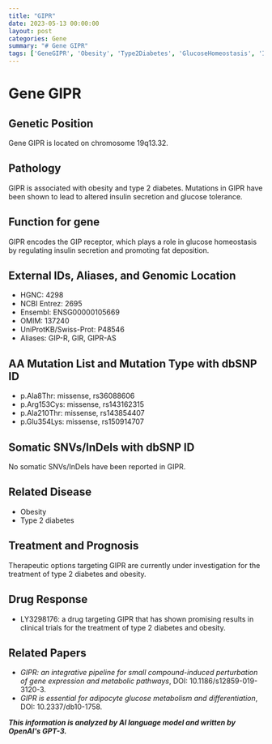 ```yaml
---
title: "GIPR"
date: 2023-05-13 00:00:00
layout: post
categories: Gene
summary: "# Gene GIPR"
tags: ['GeneGIPR', 'Obesity', 'Type2Diabetes', 'GlucoseHomeostasis', 'InsulinSecretion', 'TherapeuticOptions', 'LY3298176', 'ClinicalTrials']
---
```


# Gene GIPR

## Genetic Position
Gene GIPR is located on chromosome 19q13.32.

## Pathology
GIPR is associated with obesity and type 2 diabetes. Mutations in GIPR have been shown to lead to altered insulin secretion and glucose tolerance.

## Function for gene
GIPR encodes the GIP receptor, which plays a role in glucose homeostasis by regulating insulin secretion and promoting fat deposition.

## External IDs, Aliases, and Genomic Location
- HGNC: 4298
- NCBI Entrez: 2695
- Ensembl: ENSG00000105669
- OMIM: 137240
- UniProtKB/Swiss-Prot: P48546
- Aliases: GIP-R, GIR, GIPR-AS

## AA Mutation List and Mutation Type with dbSNP ID
- p.Ala8Thr: missense, rs36088606
- p.Arg153Cys: missense, rs143162315
- p.Ala210Thr: missense, rs143854407
- p.Glu354Lys: missense, rs150914707

## Somatic SNVs/InDels with dbSNP ID
No somatic SNVs/InDels have been reported in GIPR.

## Related Disease
- Obesity
- Type 2 diabetes

## Treatment and Prognosis
Therapeutic options targeting GIPR are currently under investigation for the treatment of type 2 diabetes and obesity.

## Drug Response
- LY3298176: a drug targeting GIPR that has shown promising results in clinical trials for the treatment of type 2 diabetes and obesity.

## Related Papers
- *GIPR: an integrative pipeline for small compound-induced perturbation of gene expression and metabolic pathways*, DOI: 10.1186/s12859-019-3120-3.
- *GIPR is essential for adipocyte glucose metabolism and differentiation*, DOI: 10.2337/db10-1758.

**_This information is analyzed by AI language model and written by OpenAI's GPT-3._**